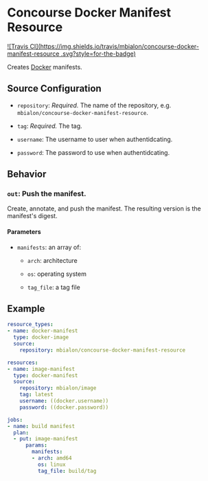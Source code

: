 # Concourse Docker Manifest Resource

[![Travis CI](https://img.shields.io/travis/mbialon/concourse-docker-manifest-resource
.svg?style=for-the-badge)](https://travis-ci.org/mbialon/concourse-docker-manifest-resource)

Creates [Docker](https://docker.io/) manifests.

## Source Configuration

* `repository`: *Required.* The name of the repository, e.g. `mbialon/concourse-docker-manifest-resource`.

* `tag`: *Required.* The tag.

* `username`: The username to user when authentidcating.

* `password`: The password to use when authentidcating.

## Behavior

### `out`: Push the manifest.

Create, annotate, and push the manifest. The resulting version is the manifest's digest.

#### Parameters

* `manifests`: an array of:

    * `arch`: architecture

    * `os`: operating system

    * `tag_file`: a tag file

## Example

```yaml
resource_types:
- name: docker-manifest
  type: docker-image
  source:
    repository: mbialon/concourse-docker-manifest-resource

resources:
- name: image-manifest
  type: docker-manifest
  source:
    repository: mbialon/image
    tag: latest
    username: ((docker.username))
    password: ((docker.password))

jobs:
- name: build manifest
  plan:
  - put: image-manifest
      params:
        manifests:
        - arch: amd64
          os: linux
          tag_file: build/tag
```
